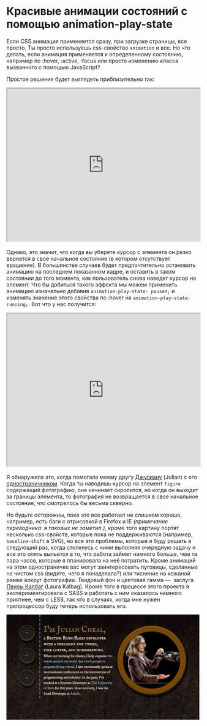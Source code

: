 # Красивые анимации состояний с помощью animation-play-state

Если CSS анимация применяется сразу, при загрузке страницы, все просто. Ты просто 
используешь css-свойство `animation` и все. Но что делать, если анимация 
применяется к определенному состоянию, например по :hover, :active, :focus или
просто изменению класса вызванного с помощью JavaScript?

Простое решение будет выглядеть приблизительно так:

<iframe src="http://dabblet.com/gist/9786900" width="100%" height="400"></iframe>

Однако, это значит, что когда вы уберете курсор с элемента он резко вернется в 
свое начальное состояние (в котором отсутствует вращение). В большинстве случаев
будет предпочтительно остановить анимацию на последнем показанном кадре, и оставить
в таком состоянии до того момента, как пользователь снова наведет курсор на элемент.
Что бы добиться такого эффекта мы можем применить анимацию изначально добавив 
`animation-play-state: paused;` и изменять значение этого свойства по :hover на
`animation-play-state: running;`. Вот что у нас получится:

<iframe src="http://dabblet.com/gist/9787052" width="100%" height="400"></iframe>

Я обнаружила это, когда помогала моему другу [Джулиану][1] (Julian) с его 
[одностраничником][2]. Когда ты наводишь курсор на элемент `figure` содержащий 
фотографию, она начинает скролится, но когда он выходит за границы элемента, 
то фотография не возвращается в свое начальное состояние, что смотрелось бы 
весьма скверно.


Но будьте осторожны, пока это все работает не слишком хорошо, например, есть баги 
с отрисовкой в Firefox и IE *(примечание переводчика: я таковых не заметил.)*, 
кроме того картину портят несколько css-свойств, которые пока не поддерживаются 
(например, `baseline-shift` в SVG), но все это проблемы, которые я буду решать
в следующий раз, когда столкнусь с ними выполняя очередную задачу и все это 
опять выльется в то, что работа займет намного больше, чем та пара часов, которые
я планировала на неё потратить. Кроме анимаций на этом одностраничке вас могут
заинтересовать пуговицы, сделанные на чистом css (видите, чего я понаделала?) или
тиснение на кожаной рамке вокруг фотографии. Твидовый фон и цветовая гамма — 
заслуга [Лауры Калбаг][3] (Laura Kalbag). Кроме того в процессе этого проекта
я экспериментировала с SASS и работать с ним оказалось намного приятнее, чем с 
LESS, так что в случаях, когда мне нужен препроцессор буду теперь использовать
его.


![Screenshot][4]

 [1]: http://twitter.com/juliancheal
 [2]: http://juliancheal.co.uk
 [3]: https://twitter.com/laurakalbag
 [4]: img/Screen-Shot-2014-01-09-at-14.45.40--1024x558.png
